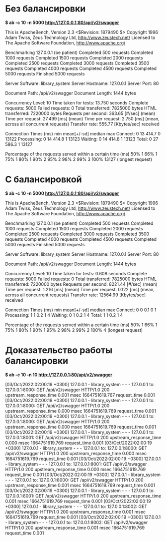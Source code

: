 # Без балансировки

**$  ab -c 10 -n 5000 http://127.0.0.1:80/api/v2/swagger**

This is ApacheBench, Version 2.3 <$Revision: 1879490 $>
Copyright 1996 Adam Twiss, Zeus Technology Ltd, http://www.zeustech.net/
Licensed to The Apache Software Foundation, http://www.apache.org/

Benchmarking 127.0.0.1 (be patient)
Completed 500 requests
Completed 1000 requests
Completed 1500 requests
Completed 2000 requests
Completed 2500 requests
Completed 3000 requests
Completed 3500 requests
Completed 4000 requests
Completed 4500 requests
Completed 5000 requests
Finished 5000 requests


Server Software:        library_system
Server Hostname:        127.0.0.1
Server Port:            80

Document Path:          /api/v2/swagger
Document Length:        1444 bytes

Concurrency Level:      10
Time taken for tests:   13.750 seconds
Complete requests:      5000
Failed requests:        0
Total transferred:      7825000 bytes
HTML transferred:       7220000 bytes
Requests per second:    363.65 [#/sec] (mean)
Time per request:       27.499 [ms] (mean)
Time per request:       2.750 [ms] (mean, across all concurrent requests)
Transfer rate:          555.77 [Kbytes/sec] received

Connection Times (ms)
              min  mean[+/-sd] median   max
Connect:        0   13 414.7      0   13122
Processing:     0   14 414.8      1   13123
Waiting:        0   14 414.8      1   13123
Total:          0   27 586.3      1   13127

Percentage of the requests served within a certain time (ms)
  50%      1
  66%      1
  75%      1
  80%      1
  90%      2
  95%      2
  98%      2
  99%      3
 100%  13127 (longest request)

# С балансировкой

**$  ab -c 10 -n 5000 http://127.0.0.1:80/api/v2/swagger**

This is ApacheBench, Version 2.3 <$Revision: 1879490 $>
Copyright 1996 Adam Twiss, Zeus Technology Ltd, http://www.zeustech.net/
Licensed to The Apache Software Foundation, http://www.apache.org/

Benchmarking 127.0.0.1 (be patient)
Completed 500 requests
Completed 1000 requests
Completed 1500 requests
Completed 2000 requests
Completed 2500 requests
Completed 3000 requests
Completed 3500 requests
Completed 4000 requests
Completed 4500 requests
Completed 5000 requests
Finished 5000 requests


Server Software:        library_system
Server Hostname:        127.0.0.1
Server Port:            80

Document Path:          /api/v2/swagger
Document Length:        1444 bytes

Concurrency Level:      10
Time taken for tests:   0.608 seconds
Complete requests:      5000
Failed requests:        0
Total transferred:      7825000 bytes
HTML transferred:       7220000 bytes
Requests per second:    8221.44 [#/sec] (mean)
Time per request:       1.216 [ms] (mean)
Time per request:       0.122 [ms] (mean, across all concurrent requests)
Transfer rate:          12564.99 [Kbytes/sec] received

Connection Times (ms)
              min  mean[+/-sd] median   max
Connect:        0    0   0.1      0       1
Processing:     1    1   0.2      1       4
Waiting:        0    1   0.2      1       4
Total:          1    1   0.2      1       4

Percentage of the requests served within a certain time (ms)
  50%      1
  66%      1
  75%      1
  80%      1
  90%      1
  95%      2
  98%      2
  99%      2
 100%      4 (longest request)

# Доказательство работы балансировки

**$  ab -c 10 -n 10 http://127.0.0.1:80/api/v2/swagger**

[03/Oct/2022:02:00:19 +0300] 127.0.0.1 - library_system - - -  127.0.0.1 to: 127.0.0.1:8000: GET /api/v2/swagger HTTP/1.0 200 upstream_response_time 0.001 msec 1664751619.767 request_time 0.001
[03/Oct/2022:02:00:19 +0300] 127.0.0.1 - library_system - - -  127.0.0.1 to: 127.0.0.1:8000: GET /api/v2/swagger HTTP/1.0 200 upstream_response_time 0.000 msec 1664751619.769 request_time 0.001
[03/Oct/2022:02:00:19 +0300] 127.0.0.1 - library_system - - -  127.0.0.1 to: 127.0.0.1:8000: GET /api/v2/swagger HTTP/1.0 200 upstream_response_time 0.000 msec 1664751619.769 request_time 0.001
[03/Oct/2022:02:00:19 +0300] 127.0.0.1 - library_system - - -  127.0.0.1 to: 127.0.0.1:8001: GET /api/v2/swagger HTTP/1.0 200 upstream_response_time 0.000 msec 1664751619.769 request_time 0.001
[03/Oct/2022:02:00:19 +0300] 127.0.0.1 - library_system - - -  127.0.0.1 to: 127.0.0.1:8000: GET /api/v2/swagger HTTP/1.0 200 upstream_response_time 0.000 msec 1664751619.769 request_time 0.001
[03/Oct/2022:02:00:19 +0300] 127.0.0.1 - library_system - - -  127.0.0.1 to: 127.0.0.1:8001: GET /api/v2/swagger HTTP/1.0 200 upstream_response_time 0.000 msec 1664751619.769 request_time 0.001
[03/Oct/2022:02:00:19 +0300] 127.0.0.1 - library_system - - -  127.0.0.1 to: 127.0.0.1:8000: GET /api/v2/swagger HTTP/1.0 200 upstream_response_time 0.001 msec 1664751619.769 request_time 0.001
[03/Oct/2022:02:00:19 +0300] 127.0.0.1 - library_system - - -  127.0.0.1 to: 127.0.0.1:8001: GET /api/v2/swagger HTTP/1.0 200 upstream_response_time 0.001 msec 1664751619.769 request_time 0.001
[03/Oct/2022:02:00:19 +0300] 127.0.0.1 - library_system - - -  127.0.0.1 to: 127.0.0.1:8002: GET /api/v2/swagger HTTP/1.0 200 upstream_response_time 0.001 msec 1664751619.769 request_time 0.001
[03/Oct/2022:02:00:19 +0300] 127.0.0.1 - library_system - - -  127.0.0.1 to: 127.0.0.1:8002: GET /api/v2/swagger HTTP/1.0 200 upstream_response_time 0.001 msec 1664751619.769 request_time 0.001